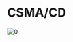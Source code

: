 # CSMA/CD

![0](https://user-images.githubusercontent.com/28584213/116816721-14f95880-ab9e-11eb-93ec-a8588ba055d9.png)



